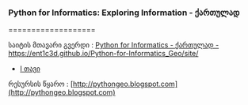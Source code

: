 ### Python for Informatics: Exploring Information  - ქართულად
===================

საიტის მთავარი გვერდი : 
<i class="fa-file"></i>  [Python for Informatics - ქართულად - https://ent1c3d.github.io/Python-for-Informatics_Geo/site/ ](https://ent1c3d.github.io/Python-Synopsis/site/)


- [I თავი ](https://ent1c3d.github.io/Python-for-Informatics_Geo/site/%E1%83%97%E1%83%90%E1%83%95%E1%83%94%E1%83%91%E1%83%98/%E1%83%97%E1%83%90%E1%83%95%E1%83%981/)

რესურსის წყარო :   [http://pythongeo.blogspot.com](http://pythongeo.blogspot.com)


